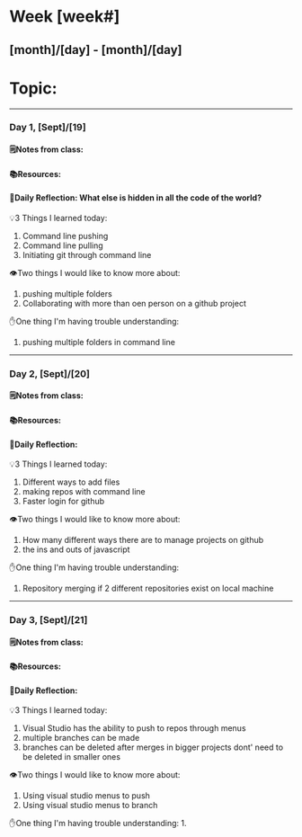 # Week [week#]
## [month]/[day] - [month]/[day]

# Topic:

___

### Day 1, [Sept]/[19]

#### 🗒️Notes from class:

#### 📚Resources:


#### 💭Daily Reflection: What else is hidden in all the code of the world?

💡3 Things I learned today:
1. Command line pushing 
2. Command line pulling
3. Initiating git through command line

👁️Two things I would like to know more about:
1. pushing multiple folders
2. Collaborating with more than oen person on a github project

✋One thing I'm having trouble understanding:
1.  pushing multiple folders in command line


___

### Day 2, [Sept]/[20] 

#### 🗒️Notes from class:

#### 📚Resources:


#### 💭Daily Reflection:

💡3 Things I learned today:
1. Different ways to add files
2. making repos with command line
3. Faster login for github

👁️Two things I would like to know more about:
1. How many different ways there are to manage projects on github
2. the ins and outs of javascript

✋One thing I'm having trouble understanding:
1. Repository merging if 2 different repositories exist on local machine

___

### Day 3, [Sept]/[21]
#### 🗒️Notes from class:

#### 📚Resources:


#### 💭Daily Reflection:

💡3 Things I learned today:
1. Visual Studio has the ability to push to repos through menus
2. multiple branches can be made
3. branches can be deleted after merges in bigger projects dont' need to be deleted in smaller ones

👁️Two things I would like to know more about:
1. Using visual studio menus to push
2. Using visual studio menus to branch

✋One thing I'm having trouble understanding:
1. 
 

